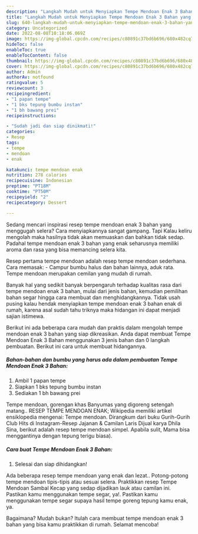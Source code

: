 ```yaml
---
description: "Langkah Mudah untuk Menyiapkan Tempe Mendoan Enak 3 Bahan yang Bikin Ngiler"
title: "Langkah Mudah untuk Menyiapkan Tempe Mendoan Enak 3 Bahan yang Bikin Ngiler"
slug: 640-langkah-mudah-untuk-menyiapkan-tempe-mendoan-enak-3-bahan-yang-bikin-ngiler
category: Uncategorized
date: 2022-08-08T10:18:06.069Z
image: https://img-global.cpcdn.com/recipes/c80891c37bd6b696/680x482cq70/tempe-mendoan-enak-3-bahan-foto-resep-utama.jpg
hideToc: false
enableToc: true
enableTocContent: false
thumbnail: https://img-global.cpcdn.com/recipes/c80891c37bd6b696/680x482cq70/tempe-mendoan-enak-3-bahan-foto-resep-utama.jpg
cover: https://img-global.cpcdn.com/recipes/c80891c37bd6b696/680x482cq70/tempe-mendoan-enak-3-bahan-foto-resep-utama.jpg
author: Admin
authorAv: notfound
ratingvalue: 5
reviewcount: 3
recipeingredient:
- "1 papan tempe"
- "1 bks tepung bumbu instan"
- "1 bh bawang prei"
recipeinstructions:

- "Sudah jadi dan siap dinikmati!"
categories:
- Resep
tags:
- tempe
- mendoan
- enak

katakunci: tempe mendoan enak 
nutrition: 278 calories
recipecuisine: Indonesian
preptime: "PT18M"
cooktime: "PT50M"
recipeyield: "2"
recipecategory: Dessert

---
```



Sedang mencari inspirasi resep tempe mendoan enak 3 bahan yang menggugah selera? Cara menyiapkannya sangat gampang. Tapi Kalau keliru mengolah maka hasilnya tidak akan memuaskan dan bahkan tidak sedap. Padahal tempe mendoan enak 3 bahan yang enak seharusnya memiliki aroma dan rasa yang bisa memancing selera kita.


Resep pertama tempe mendoan adalah resep tempe mendoan sederhana. Cara memasak: - Campur bumbu halus dan bahan lainnya, aduk rata. Tempe mendoan merupakan cemilan yang mudah di rumah.

Banyak hal yang sedikit banyak berpengaruh terhadap kualitas rasa dari tempe mendoan enak 3 bahan, mulai dari jenis bahan, kemudian pemilihan bahan segar hingga cara membuat dan menghidangkannya. Tidak usah pusing kalau hendak menyiapkan tempe mendoan enak 3 bahan enak di rumah, karena asal sudah tahu triknya maka hidangan ini dapat menjadi sajian istimewa.


Berikut ini ada beberapa cara mudah dan praktis dalam mengolah tempe mendoan enak 3 bahan yang siap dikreasikan. Anda dapat membuat Tempe Mendoan Enak 3 Bahan menggunakan 3 jenis bahan dan 0 langkah pembuatan. Berikut ini cara untuk membuat hidangannya.

<!--inarticleads1-->

##### Bahan-bahan dan bumbu yang harus ada dalam pembuatan Tempe Mendoan Enak 3 Bahan:

1. Ambil 1 papan tempe
1. Siapkan 1 bks tepung bumbu instan
1. Sediakan 1 bh bawang prei


Tempe mendoan, gorengan khas Banyumas yang digoreng setengah matang.. RESEP TEMPE MENDOAN ENAK; Wikipedia memiliki artikel ensiklopedia mengenai: Tempe mendoan. Dirangkum dari buku Gurih-Gurih Club Hits di Instagram-Resep Jajanan &amp; Camilan Laris Dijual karya Dhila Sina, berikut adalah resep tempe mendoan simpel. Apabila sulit, Mama bisa menggantinya dengan tepung terigu biasa). 

<!--inarticleads2-->

##### Cara buat Tempe Mendoan Enak 3 Bahan:


1. Selesai dan siap dihidangkan!

Ada beberapa resep tempe mendoan yang enak dan lezat.. Potong-potong tempe mendoan tipis-tipis atau sesuai selera. Praktikkan resep Tempe Mendoan Sambal Kecap yang sedap dijadikan lauk atau camilan ini. Pastikan kamu menggunakan tempe segar, ya!. Pastikan kamu menggunakan tempe segar supaya hasil tempe goreng tepung kamu enak, ya. 

Bagaimana? Mudah bukan? Itulah cara membuat tempe mendoan enak 3 bahan yang bisa kamu praktikkan di rumah. Selamat mencoba!
